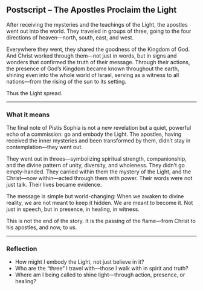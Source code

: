 ## Postscript – The Apostles Proclaim the Light

After receiving the mysteries and the teachings of the Light, the apostles went out into the world. They traveled in groups of three, going to the four directions of heaven—north, south, east, and west.

Everywhere they went, they shared the goodness of the Kingdom of God. And Christ worked through them—not just in words, but in signs and wonders that confirmed the truth of their message. Through their actions, the presence of God’s Kingdom became known throughout the earth, shining even into the whole world of Israel, serving as a witness to all nations—from the rising of the sun to its setting.

Thus the Light spread.

---

### What it means

The final note of Pistis Sophia is not a new revelation but a quiet, powerful echo of a commission: go and embody the Light. The apostles, having received the inner mysteries and been transformed by them, didn’t stay in contemplation—they went out.

They went out in threes—symbolizing spiritual strength, companionship, and the divine pattern of unity, diversity, and wholeness. They didn’t go empty-handed. They carried within them the mystery of the Light, and the Christ—now within—acted through them with power. Their words were not just talk. Their lives became evidence.

The message is simple but world-changing: When we awaken to divine reality, we are not meant to keep it hidden. We are meant to become it. Not just in speech, but in presence, in healing, in witness.

This is not the end of the story. It is the passing of the flame—from Christ to his apostles, and now, to us.

---

### Reflection

* How might I embody the Light, not just believe in it?
* Who are the “three” I travel with—those I walk with in spirit and truth?
* Where am I being called to shine light—through action, presence, or healing?
